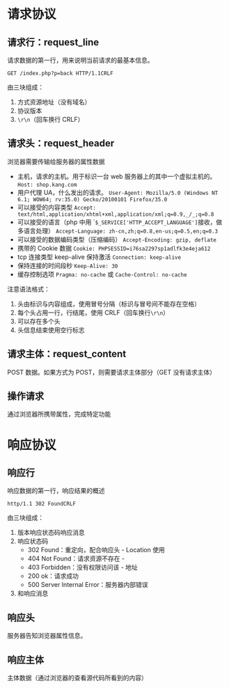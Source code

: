# 请求协议

## 请求行：request_line

请求数据的第一行，用来说明当前请求的最基本信息。

```
GET /index.php?p=back HTTP/1.1CRLF
```

由三块组成：

1.  方式资源地址（没有域名）
2.  协议版本
3.  `\r\n`（回车换行 CRLF）

## 请求头：request_header

浏览器需要传输给服务器的属性数据

-   主机，请求的主机。用于标识一台 web 服务器上的其中一个虚拟主机的。
    `Host: shop.kang.com`
-   用户代理 UA，什么发出的请求。
    `User-Agent: Mozilla/5.0 (Windows NT 6.1; WOW64; rv:35.0) Gecko/20100101 Firefox/35.0`
-   可以接受的内容类型
    `Accept: text/html,application/xhtml+xml,application/xml;q=0.9,_/_;q=0.8`
-   可以接受的语言（php 中用 \``$_SERVICE['HTTP_ACCEPT_LANGUAGE']`接收，做多语言处理）
    `Accept-Language: zh-cn,zh;q=0.8,en-us;q=0.5,en;q=0.3`
-   可以接受的数据编码类型（压缩编码）
    `Accept-Encoding: gzip, deflate`
-   携带的 Cookie 数据
    `Cookie: PHPSESSID=i76sa2297sp1adlfk3e4eja612`
-   tcp 连接类型 keep-alive 保持激活
    `Connection: keep-alive`
-   保持连接的时间段秒
    `Keep-Alive: 30`
-   缓存控制选项
    `Pragma: no-cache` 或 `Cache-Control: no-cache`

注意语法格式：

1.  头由标识与内容组成，使用冒号分隔（标识与冒号间不能存在空格）
2.  每个头占用一行，行结尾，使用 CRLF（回车换行`\r\n`）
3.  可以存在多个头
4.  头信息结束使用空行标志

## 请求主体：request_content

POST 数据。如果方式为 POST，则需要请求主体部分（GET 没有请求主体）

## 操作请求

通过浏览器所携带属性，完成特定功能

# 响应协议

## 响应行

响应数据的第一行，响应结果的概述

```
http/1.1 302 FoundCRLF
```

由三块组成：

1.  版本响应状态码响应消息
2.  响应状态码
    -   302 Found：重定向，配合响应头 - Location 使用
    -   404 Not Found：请求资源不存在 -
    -   403 Forbidden：没有权限访问该 - 地址
    -   200 ok：请求成功
    -   500 Server Internal Error：服务器内部错误
3.  和响应消息

## 响应头

服务器告知浏览器属性信息。

## 响应主体

主体数据（通过浏览器的查看源代码所看到的内容）
